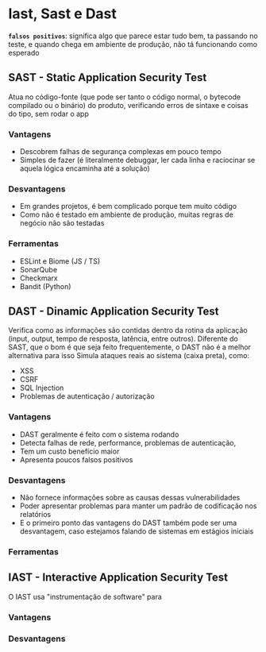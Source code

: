 # Iast, Sast e Dast

**`falsos positivos`**: significa algo que parece estar tudo bem, ta passando no teste, e quando chega em ambiente de produção, não tá funcionando como esperado

## SAST - Static Application Security Test

Atua no código-fonte (que pode ser tanto o código normal, o bytecode compilado ou o binário) do produto, verificando erros de sintaxe e coisas do tipo, sem rodar o app

### Vantagens

- Descobrem falhas de segurança complexas em pouco tempo
- Simples de fazer (é literalmente debuggar, ler cada linha e raciocinar se aquela lógica encaminha até a solução)

### Desvantagens

- Em grandes projetos, é bem complicado porque tem muito código
- Como não é testado em ambiente de produção, muitas regras de negócio não são testadas

### Ferramentas

- ESLint e Biome (JS / TS)
- SonarQube
- Checkmarx
- Bandit (Python)

## DAST - Dinamic Application Security Test

Verifica como as informações são contidas dentro da rotina da aplicação (input, output, tempo de resposta, latência, entre outros).
Diferente do SAST, que o bom é que seja feito frequentemente, o DAST não é a melhor alternativa para isso
Simula ataques reais ao sistema (caixa preta), como:
 - XSS
 - CSRF
 - SQL Injection
 - Problemas de autenticação / autorização

### Vantagens

- DAST geralmente é feito com o sistema rodando
- Detecta falhas de rede, performance, problemas de autenticação, 
- Tem um custo benefício maior 
- Apresenta poucos falsos positivos

### Desvantagens

- Não fornece informações sobre as causas dessas vulnerabilidades
- Poder apresentar problemas para manter um padrão de codificação nos relatórios
- E o primeiro ponto das vantagens do DAST também pode ser uma desvantagem, caso estejamos falando de sistemas em estágios iniciais 

### Ferramentas 



## IAST - Interactive Application Security Test

O IAST usa "instrumentação de software" para

### Vantagens 

### Desvantagens